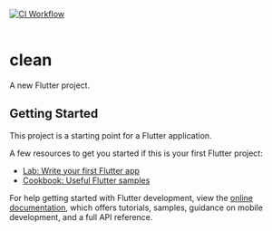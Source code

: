 [![CI Workflow](https://github.com/JustineUgo/clean/actions/workflows/ci.yml/badge.svg)](https://github.com/JustineUgo/clean/actions/workflows/ci.yml)
<br><br>

# clean

A new Flutter project.

## Getting Started

This project is a starting point for a Flutter application.

A few resources to get you started if this is your first Flutter project:

- [Lab: Write your first Flutter app](https://docs.flutter.dev/get-started/codelab)
- [Cookbook: Useful Flutter samples](https://docs.flutter.dev/cookbook)

For help getting started with Flutter development, view the
[online documentation](https://docs.flutter.dev/), which offers tutorials,
samples, guidance on mobile development, and a full API reference.
